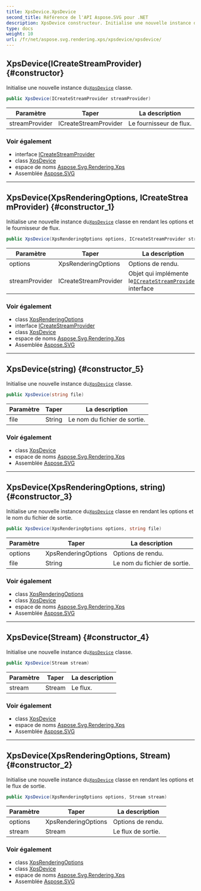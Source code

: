 ```yaml
---
title: XpsDevice.XpsDevice
second_title: Référence de l'API Aspose.SVG pour .NET
description: XpsDevice constructeur. Initialise une nouvelle instance duXpsDevice classe.
type: docs
weight: 10
url: /fr/net/aspose.svg.rendering.xps/xpsdevice/xpsdevice/
---
```

## XpsDevice(ICreateStreamProvider) {#constructor}

Initialise une nouvelle instance du[`XpsDevice`](../) classe.

```csharp
public XpsDevice(ICreateStreamProvider streamProvider)
```

| Paramètre | Taper | La description |
| --- | --- | --- |
| streamProvider | ICreateStreamProvider | Le fournisseur de flux. |

### Voir également

* interface [ICreateStreamProvider](../../../aspose.svg.io/icreatestreamprovider/)
* class [XpsDevice](../)
* espace de noms [Aspose.Svg.Rendering.Xps](../../xpsdevice/)
* Assemblée [Aspose.SVG](../../../)

---

## XpsDevice(XpsRenderingOptions, ICreateStreamProvider) {#constructor_1}

Initialise une nouvelle instance du[`XpsDevice`](../) classe en rendant les options et le fournisseur de flux.

```csharp
public XpsDevice(XpsRenderingOptions options, ICreateStreamProvider streamProvider)
```

| Paramètre | Taper | La description |
| --- | --- | --- |
| options | XpsRenderingOptions | Options de rendu. |
| streamProvider | ICreateStreamProvider | Objet qui implémente le[`ICreateStreamProvider`](../../../aspose.svg.io/icreatestreamprovider/) interface |

### Voir également

* class [XpsRenderingOptions](../../xpsrenderingoptions/)
* interface [ICreateStreamProvider](../../../aspose.svg.io/icreatestreamprovider/)
* class [XpsDevice](../)
* espace de noms [Aspose.Svg.Rendering.Xps](../../xpsdevice/)
* Assemblée [Aspose.SVG](../../../)

---

## XpsDevice(string) {#constructor_5}

Initialise une nouvelle instance du[`XpsDevice`](../) classe.

```csharp
public XpsDevice(string file)
```

| Paramètre | Taper | La description |
| --- | --- | --- |
| file | String | Le nom du fichier de sortie. |

### Voir également

* class [XpsDevice](../)
* espace de noms [Aspose.Svg.Rendering.Xps](../../xpsdevice/)
* Assemblée [Aspose.SVG](../../../)

---

## XpsDevice(XpsRenderingOptions, string) {#constructor_3}

Initialise une nouvelle instance du[`XpsDevice`](../) classe en rendant les options et le nom du fichier de sortie.

```csharp
public XpsDevice(XpsRenderingOptions options, string file)
```

| Paramètre | Taper | La description |
| --- | --- | --- |
| options | XpsRenderingOptions | Options de rendu. |
| file | String | Le nom du fichier de sortie. |

### Voir également

* class [XpsRenderingOptions](../../xpsrenderingoptions/)
* class [XpsDevice](../)
* espace de noms [Aspose.Svg.Rendering.Xps](../../xpsdevice/)
* Assemblée [Aspose.SVG](../../../)

---

## XpsDevice(Stream) {#constructor_4}

Initialise une nouvelle instance du[`XpsDevice`](../) classe.

```csharp
public XpsDevice(Stream stream)
```

| Paramètre | Taper | La description |
| --- | --- | --- |
| stream | Stream | Le flux. |

### Voir également

* class [XpsDevice](../)
* espace de noms [Aspose.Svg.Rendering.Xps](../../xpsdevice/)
* Assemblée [Aspose.SVG](../../../)

---

## XpsDevice(XpsRenderingOptions, Stream) {#constructor_2}

Initialise une nouvelle instance du[`XpsDevice`](../) classe en rendant les options et le flux de sortie.

```csharp
public XpsDevice(XpsRenderingOptions options, Stream stream)
```

| Paramètre | Taper | La description |
| --- | --- | --- |
| options | XpsRenderingOptions | Options de rendu. |
| stream | Stream | Le flux de sortie. |

### Voir également

* class [XpsRenderingOptions](../../xpsrenderingoptions/)
* class [XpsDevice](../)
* espace de noms [Aspose.Svg.Rendering.Xps](../../xpsdevice/)
* Assemblée [Aspose.SVG](../../../)


